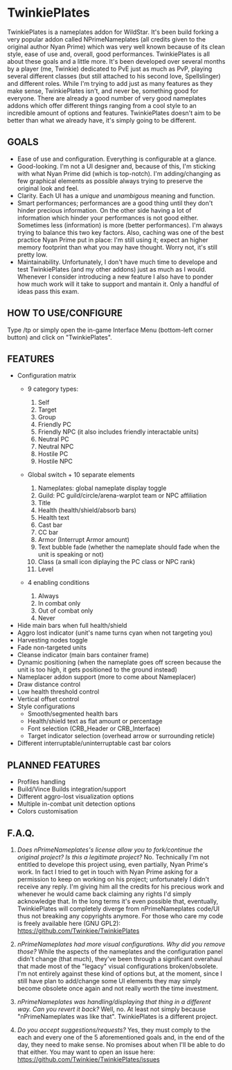 # TwinkiePlates
TwinkiePlates is a nameplates addon for WildStar. It's been build forking a very popular addon called NPrimeNameplates (all credits given to the original author Nyan Prime) which was very well known because of its clean style, ease of use and, overall, good performances.
TwinkiePlates is all about these goals and a little more. It's been developed over several months by a player (me, Twinkie) dedicated to PvE just as much as PvP, playing several different classes (but still attached to his second love, Spellslinger) and different roles.
While I'm trying to add just as many features as they make sense, TwinkiePlates isn't, and never be, something good for everyone. There are already a good number of very good nameplates addons which offer different things ranging from a cool style to an incredible amount of options and features. TwinkiePlates doesn't aim to be better than what we already have, it's simply going to be different.

## GOALS
* Ease of use and configuration. Everything is configurable at a glance.
* Good-looking. I'm not a UI designer and, because of this, I'm sticking with what Nyan Prime did (which is top-notch). I'm adding/changing as few graphical elements as possible always trying to preserve the original look and feel.
* Clarity. Each UI has a _unique_ and _unambigous_ meaning and function.
* Smart performances; performances are a good thing until they don't hinder precious information. On the other side having a lot of information which hinder your performances is not good either. Sometimes less (information) is more (better performances). I'm always trying to balance this two key factors. Also, caching was one of the best practice Nyan Prime put in place: I'm still using it; expect an higher memory footprint than what you may have thought. Worry not, it's still pretty low.
* Maintainability. Unfortunately, I don't have much time to develope and test TwinkiePlates (and my other addons) just as much as I would. Whenever I consider introducing a new feature I also have to ponder how much work will it take to support and mantain it. Only a handful of ideas pass this exam.

## HOW TO USE/CONFIGURE

Type /tp or simply open the in-game Interface Menu (bottom-left corner button) and click on "TwinkiePlates".

## FEATURES

* Configuration matrix
  - 9 category types:
    1. Self
    2. Target
    3. Group
    4. Friendly PC
    5. Friendly NPC (it also includes friendly interactable units)
    6. Neutral PC
    7. Neutral NPC
    8. Hostile PC
    9. Hostile NPC
    
  - Global switch + 10 separate elements
    1. Nameplates: global nameplate display toggle
    2. Guild: PC guild/circle/arena-warplot team or NPC affiliation
    3. Title
    4. Health (health/shield/absorb bars)
    5. Health text
    6. Cast bar
    7. CC bar
    8. Armor (Interrupt Armor amount)
    9. Text bubble fade (whether the nameplate should fade when the unit is speaking or not)
    10. Class (a small icon diplaying the PC class or NPC rank)
    11. Level
    
  - 4 enabling conditions
    1. Always
    2. In combat only
    3. Out of combat only
    4. Never
* Hide main bars when full health/shield
* Aggro lost indicator (unit's name turns cyan when not targeting you)
* Harvesting nodes toggle
* Fade non-targeted units
* Cleanse indicator (main bars container frame)
* Dynamic positioning (when the nameplate goes off screen because the unit is too high, it gets positioned to the ground instead)
* Nameplacer addon support (more to come about Nameplacer)
* Draw distance control
* Low health threshold control
* Vertical offset control
* Style configurations
  - Smooth/segmented health bars
  - Health/shield text as flat amount or percentage
  - Font selection (CRB_Header or CRB_Interface)
  - Target indicator selection (overhead arrow or surrounding reticle)
* Different interruptable/uninterruptable cast bar colors
  

## PLANNED FEATURES

* Profiles handling
* Build/Vince Builds integration/support
* Different aggro-lost visualization options
* Multiple in-combat unit detection options 
* Colors customisation

## F.A.Q.

1. _Does nPrimeNameplates's license allow you to fork/continue the original project? Is this a legitimate project?_
No. Technically I'm not entitled to develope this project using, even partially, Nyan Prime's work. In fact I tried to get in touch with Nyan Prime asking for a permission to keep on working on his project; unfortunately I didn't receive any reply. I'm giving him all the credits for his precious work and whenever he would came back claiming any rights I'd simply acknowledge that. In the long terms it's even possible that, eventually, TwinkiePlates will completely diverge from nPrimeNameplates code/UI thus not breaking any copyrights anymore. 
For those who care my code is freely available here (GNU GPL2): https://github.com/Twinkiee/TwinkiePlates

2. _nPrimeNameplates had more visual configurations. Why did you remove those?_
While the aspects of the nameplates and the configuration panel didn't change (that much), they've been through a significant overahaul that made most of the "legacy" visual configurations broken/obsolete. I'm not entirely against these kind of options but, at the moment, since I still have plan to add/change some UI elements they may simply become obsolete once again and not really worth the time investment.

3. _nPrimeNameplates was handling/displaying that thing in a different way. Can you revert it back?_
Well, no. At least not simply because "nPrimeNameplates was like that". TwinkiePlates is a different project.

4. _Do you accept suggestions/requests?_
Yes, they must comply to the each and every one of the 5 aforementioned goals and, in the end of the day, they need to make sense. No promises about when I'll be able to do that either.
You may want to open an issue here: https://github.com/Twinkiee/TwinkiePlates/issues
